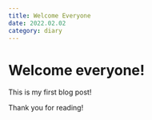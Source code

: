 ```yaml
---
title: Welcome Everyone
date: 2022.02.02
category: diary
---
```


# Welcome everyone!

This is my first blog post!

Thank you for reading!
